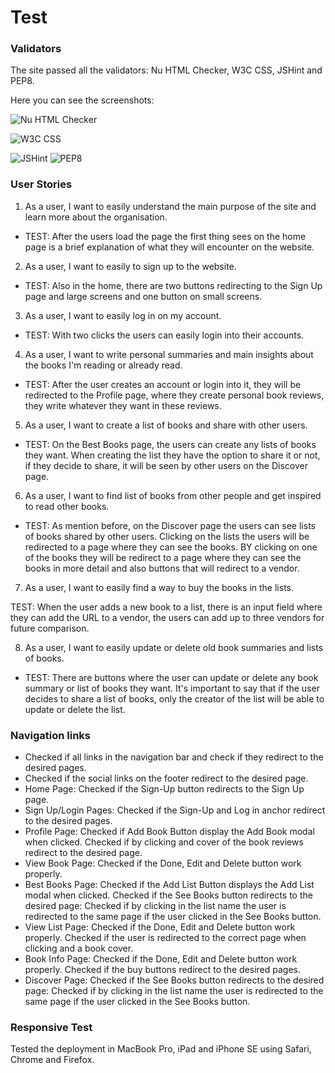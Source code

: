 # Test

### Validators

The site passed all the validators: Nu HTML Checker, W3C CSS, JSHint and PEP8.

Here you can see the screenshots:

![Nu HTML Checker](https://github.com/cnavotka/bookclub/blob/main/static/images/html-validator-2.png)

![W3C CSS](https://github.com/cnavotka/bookclub/blob/main/static/images/css-validator.png)

![JSHint](https://github.com/cnavotka/bookclub/blob/main/static/images/jshint-validator.png)
![PEP8](https://github.com/cnavotka/bookclub/blob/main/static/images/pep8-validator.png)

### User Stories

1. As a user, I want to easily understand the main purpose of the site and learn more about the organisation.

* TEST: After the users load the page the first thing sees on the home page is a brief explanation of what they will encounter on the website.

2. As a user, I want to easily to sign up to the website.

* TEST: Also in the home, there are two buttons redirecting to the Sign Up page and large screens and one button on small screens.

3. As a user, I want to easily log in on my account.

* TEST: With two clicks the users can easily login into their accounts.

4. As a user, I want to write personal summaries and main insights about the books I'm reading or already read.

* TEST: After the user creates an account or login into it, they will be redirected to the Profile page, where they create personal book reviews, they write whatever they want in these reviews.

5. As a user, I want to create a list of books and share with other users.

* TEST: On the Best Books page, the users can create any lists of books they want. When creating the list they have the option to share it or not, if they decide to share, it will be seen by other users on the Discover page.

6. As a user, I want to find list of books from other people and get inspired to read other books.

* TEST: As mention before, on the Discover page the users can see lists of books shared by other users. Clicking on the lists the users will be redirected to a page where they can see the books. BY clicking on one of the books they will be redirect to a page where they can see the books in more detail and also buttons that will redirect to a vendor.

7. As a user, I want to easily find a way to buy the books in the lists.

TEST: When the user adds a new book to a list, there is an input field where they can add the URL to a vendor, the users can add up to three vendors for future comparison.

8. As a user, I want to easily update or delete old book summaries and lists of books.

* TEST: There are buttons where the user can update or delete any book summary or list of books they want. It's important to say that if the user decides to share a list of books, only the creator of the list will be able to update or delete the list.

### Navigation links

* Checked if all links in the navigation bar and check if they redirect to the desired pages.
* Checked if the social links on the footer redirect to the desired page.
* Home Page:
Checked if the Sign-Up button redirects to the Sign Up page.
* Sign Up/Login Pages:
Checked if the Sign-Up and Log in anchor redirect to the desired pages.
* Profile Page:
Checked if Add Book Button display the Add Book modal when clicked.
Checked if by clicking and cover of the book reviews redirect to the desired page.
* View Book Page:
Checked if the Done, Edit and Delete button work properly.
* Best Books Page:
Checked if the Add List Button displays the Add List modal when clicked.
Checked if the See Books button redirects to the desired page:
Checked if by clicking in the list name the user is redirected to the same page if the user clicked in the See Books button.
* View List Page:
Checked if the Done, Edit and Delete button work properly.
Checked if the user is redirected to the correct page when clicking and a book cover.
* Book Info Page:
Checked if the Done, Edit and Delete button work properly.
Checked if the buy buttons redirect to the desired pages.
* Discover Page:
Checked if the See Books button redirects to the desired page:
Checked if by clicking in the list name the user is redirected to the same page if the user clicked in the See Books button.

### Responsive Test

Tested the deployment in MacBook Pro, iPad and iPhone SE using Safari, Chrome and Firefox.




